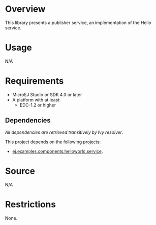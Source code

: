 # Overview
This library presents a publisher service, an implementation of the Hello service.

# Usage
N/A

# Requirements
* MicroEJ Studio or SDK 4.0 or later
* A platform with at least:
	* EDC-1.2 or higher

## Dependencies
_All dependencies are retrieved transitively by Ivy resolver_.

This project depends on the following projects:
 * [ej.examples.components.helloworld.service](ej.examples.components.helloworld.service/).

# Source
N/A

# Restrictions
None.
